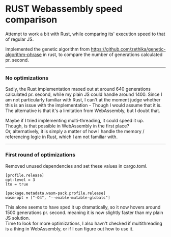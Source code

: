# RUST Webassembly speed comparison
Attempt to work a bit with Rust, while comparing its' execution speed to that of regular JS.

Implemented the genetic algorithm from https://github.com/zethika/genetic-algorithm-phrase in rust, to compare the number of generations calculated pr. second.

***
### No optimizations

Sadly, the Rust implementation maxed out at around 640 generations calculated pr. second, while my plain JS could handle around 1400.
Since I am not particularly familiar with Rust, I can't at the moment judge whether this is an issue with the implementation - Though I would assume that it is.
The alternative is that it's a limitation from WebAssembly, but I doubt that.

Maybe if I tried implementing multi-threading, it could speed it up.  
Though, is that possible in WebAssembly in the first place?  
Or, alternatively, it is simply a matter of how I handle the memory / referencing logic in Rust, which I am not familiar with.  

***
### First round of optimizations
Removed unused dependencies and set these values in cargo.toml.
```
[profile.release]
opt-level = 3
lto = true

[package.metadata.wasm-pack.profile.release]
wasm-opt = ["-O4", "--enable-mutable-globals"]
```
This alone seems to have sped it up dramatically, so it now hovers around 1500 generations pr. second. meaning it is now slightly faster than my plain JS solution.  
Time to look for more optimizations, I also havn't checked if multithreading is a thing in WebAssembly, or if I can figure out how to use it.